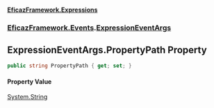 #### [EficazFramework.Expressions](EficazFrameworkExpressions.md 'EficazFramework Expressions')
### [EficazFramework.Events](EficazFrameworkExpressions.md#EficazFramework.Events 'EficazFramework.Events').[ExpressionEventArgs](EficazFramework.Events/ExpressionEventArgs.md 'EficazFramework.Events.ExpressionEventArgs')

## ExpressionEventArgs.PropertyPath Property

```csharp
public string PropertyPath { get; set; }
```

#### Property Value
[System.String](https://docs.microsoft.com/en-us/dotnet/api/System.String 'System.String')